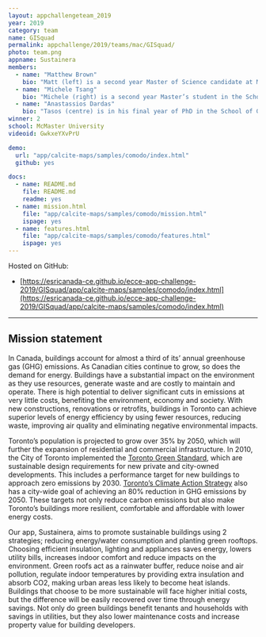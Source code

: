 ```yaml
---
layout: appchallengeteam_2019
year: 2019
category: team
name: GISquad
permalink: appchallenge/2019/teams/mac/GISquad/
photo: team.png
appname: Sustainera
members:
  - name: "Matthew Brown"
    bio: "Matt (left) is a second year Master of Science candidate at McMaster University in the Geography program. Matt has previously worked as a GIS research assistant in both the Transportation Research and CRUNCH labs at McMaster. Matt currently acts as a teaching assistant for courses related to both raster and vector GIS. Outside of academics, Matt can be found practicing music, playing video games, and learning new languages."
  - name: "Michele Tsang"
    bio: "Michele (right) is a second year Master’s student in the School of Geography and Earth Sciences at McMaster University. Her research focuses on the accessibility of emergency services during historic and predicted flooding events. She has a strong background in spatial, statistical and network analyses. This is her second year being an ECCE Student Associate and third year competing in the App Challenge. Some of her hobbies include baking, hiking and traveling."
  - name: "Anastassios Dardas"
    bio: "Tasos (centre) is in his final year of PhD in the School of Geography and Earth Sciences at McMaster University. He will be defending his dissertation, “Assessing Activity Travel Behaviour of Carer-Employees & Health Risk Areas in Hamilton”, this coming April. During his 3.5 years of PhD, Tasos has participated a total of 6 hackathons from blockchain energy design to hazard predictions to sustainability. Some of his hobbies include rowing, ultimate frisbee, and learning new development frameworks."
winner: 2
school: McMaster University
videoid: GwkxeYXvPrU

demo:
  url: "app/calcite-maps/samples/comodo/index.html"
  github: yes

docs:
  - name: README.md
    file: README.md
    readme: yes
  - name: mission.html
    file: "app/calcite-maps/samples/comodo/mission.html"
    ispage: yes
  - name: features.html
    file: "app/calcite-maps/samples/comodo/features.html"
    ispage: yes
---
```


Hosted on GitHub:

- [https://esricanada-ce.github.io/ecce-app-challenge-2019/GISquad/app/calcite-maps/samples/comodo/index.html](https://esricanada-ce.github.io/ecce-app-challenge-2019/GISquad/app/calcite-maps/samples/comodo/index.html)

---

## Mission statement

In Canada, buildings account for almost a third of its’ annual greenhouse gas (GHG) emissions. As Canadian cities continue to grow, so does the demand for energy. Buildings have a substantial impact on the environment as they use resources, generate waste and are costly to maintain and operate. There is high potential to deliver significant cuts in emissions at very little costs, benefiting the environment, economy and society. With new constructions, renovations or retrofits, buildings in Toronto can achieve superior levels of energy efficiency by using fewer resources, reducing waste, improving air quality and eliminating negative environmental impacts.

Toronto’s population is projected to grow over 35% by 2050, which will further the expansion of residential and commercial infrastructure. In 2010, the City of Toronto implemented the [Toronto Green Standard](https://www.toronto.ca/city-government/planning-development/official-plan-guidelines/toronto-green-standard/toronto-green-standard-overview/), which are sustainable design requirements for new private and city-owned developments. This includes a performance target for new buildings to approach zero emissions by 2030. [Toronto’s Climate Action Strategy](https://www.toronto.ca/wp-content/uploads/2017/11/91f6-TransformTO-Modelling-Torontos-Low-Carbon-Future-Results-of-Modelling-Gr....pdf) also has a city-wide goal of achieving an 80% reduction in GHG emissions by 2050. These targets not only reduce carbon emissions but also make Toronto’s buildings more resilient, comfortable and affordable with lower energy costs.

Our app, Sustainera, aims to promote sustainable buildings using 2 strategies; reducing energy/water consumption and planting green rooftops. Choosing efficient insulation, lighting and appliances saves energy, lowers utility bills, increases indoor comfort and reduce impacts on the environment. Green roofs act as a rainwater buffer, reduce noise and air pollution, regulate indoor temperatures by providing extra insulation and absorb CO2, making urban areas less likely to become heat islands. Buildings that choose to be more sustainable will face higher initial costs, but the difference will be easily recovered over time through energy savings. Not only do green buildings benefit tenants and households with savings in utilities, but they also lower maintenance costs and increase property value for building developers.  
